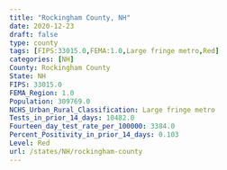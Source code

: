 ```yaml
---
title: "Rockingham County, NH"
date: 2020-12-23
draft: false
type: county
tags: [FIPS:33015.0,FEMA:1.0,Large fringe metro,Red]
categories: [NH]
County: Rockingham County
State: NH
FIPS: 33015.0
FEMA_Region: 1.0
Population: 309769.0
NCHS_Urban_Rural_Classification: Large fringe metro
Tests_in_prior_14_days: 10482.0
Fourteen_day_test_rate_per_100000: 3384.0
Percent_Positivity_in_prior_14_days: 0.103
Level: Red
url: /states/NH/rockingham-county
---
```




